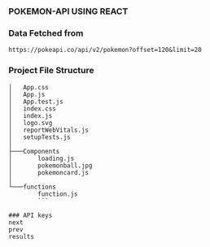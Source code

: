 ### POKEMON-API USING REACT

### Data Fetched from 
```https://pokeapi.co/api/v2/pokemon?offset=120&limit=20```

### Project File Structure
```C:.
│   App.css
│   App.js
│   App.test.js
│   index.css
│   index.js
│   logo.svg
│   reportWebVitals.js
│   setupTests.js
│
├───Components
│       loading.js
│       pokemonball.jpg
│       pokemoncard.js
│
└───functions
        function.js
        ```
        
### API keys
next
prev
results